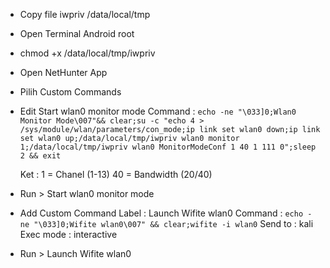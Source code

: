 
- Copy file iwpriv /data/local/tmp
- Open Terminal Android root
- chmod +x /data/local/tmp/iwpriv
- Open NetHunter App
- Pilih Custom Commands
- Edit Start wlan0 monitor mode
  Command :
  `echo -ne "\033]0;Wlan0 Monitor Mode\007"&& clear;su -c "echo 4 > /sys/module/wlan/parameters/con_mode;ip link set wlan0 down;ip link set wlan0 up;/data/local/tmp/iwpriv wlan0 monitor 1;/data/local/tmp/iwpriv wlan0 MonitorModeConf 1 40 1 111 0";sleep 2 && exit `

  Ket : 1  = Chanel (1-13)
        40 = Bandwidth (20/40)

- Run > Start wlan0 monitor mode
   
- Add Custom Command
  Label :
  Launch Wifite wlan0
  Command :
  ` echo -ne "\033]0;Wifite wlan0\007" && clear;wifite -i wlan0 `
  Send to : kali
  Exec mode : interactive
  
- Run > Launch Wifite wlan0
